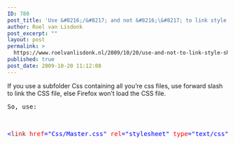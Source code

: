 ```yaml
---
ID: 780
post_title: 'Use &#8216;/&#8217; and not &#8216;\&#8217; to link style sheet in subfolders, else Firefox won&#8217;t load CSS.'
author: Roel van Lisdonk
post_excerpt: ""
layout: post
permalink: >
  https://www.roelvanlisdonk.nl/2009/10/20/use-and-not-to-link-style-sheet-in-subfolders-else-firefox-wont-load-css/
published: true
post_date: 2009-10-20 11:12:08
---
```

<p>If you use a subfolder Css containing all you’re css files, use forward slash to link the CSS file, else Firefox won’t load the CSS file.</p>  <pre class="code">So, use:<br /><br /><br /></pre>

<pre class="code"><span style="color: blue">&lt;</span><span style="color: #a31515">link </span><span style="color: red">href</span><span style="color: blue">=&quot;Css/Master.css&quot; </span><span style="color: red">rel</span><span style="color: blue">=&quot;stylesheet&quot; </span><span style="color: red">type</span><span style="color: blue">=&quot;text/css&quot; /&gt;</span></pre>
<a href="http://11011.net/software/vspaste"></a>
